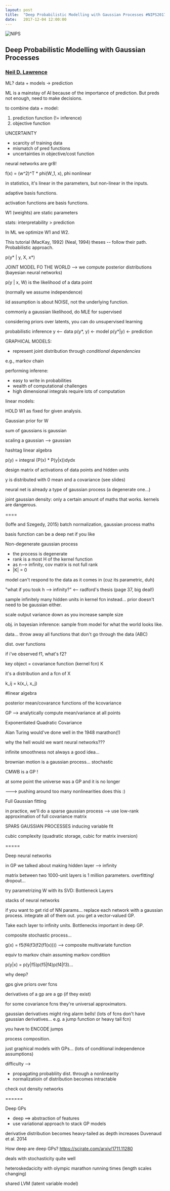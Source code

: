 ```yaml
---
layout: post
title:  "Deep Probabilistic Modelling with Gaussian Processes #NIPS2017"
date:   2017-12-04 12:00:00
---
```


![NIPS](/assets/nips.png)

## Deep Probabilistic Modelling with Gaussian Processes
### [Neil D. Lawrence](http://inverseprobability.com/)

ML? data + models -> prediction

ML is a mainstay of AI because of the importance of prediction. But preds not enough, need to make decisions.

to combine data + model:
1. prediction function (!= inference)
2. objective function

UNCERTAINTY

- scarcity of training data
- mismatch of pred functions
- uncertainties in objective/cost function


neural networks are gr8!

f(x) = (w^2)^T * phi(W_1, x), phi nonlinear

in statistics, it's linear in the parameters, but non-linear in the inputs. 

adaptive basis functions.

activation functions are basis functions.

W1 (weights) are static parameters

stats: interpretability > prediction

In ML we optimize W1 and W2.

This tutorial (MacKay, 1992) (Neal, 1994) theses -- follow their path. Probabilistic approach.

p(y* | y, X, x*)

JOINT MODEL FO THE WORLD --> we compute posterior distributions (bayesian neural networks)

p(y | x, W) is the likelihood of a data point

(normally we assume independence)

iid assumption is about NOISE, not the underlying function.

commonly a gaussian likelihood, do MLE for supervised

considering priors over latents, you can do unsupervised learning

probabilistic inference
y <-- data
p(y*, y) <- model
p(y*|y) <- prediction

GRAPHICAL MODELS:

- represent joint distribution through _conditional dependencies_

e.g., markov chain

performing inferene:
- easy to write in probabilities
- wealth of computational challenges
- high dimensional integrals require lots of computation


linear models:

HOLD W1 as fixed for given analysis.

Gaussian prior for W

sum of gaussians is gaussian

scaling a gaussian --> gaussian

hashtag linear algebra

p(y) = integral (P(x) * P(y|x))dydx

design matrix of activations of data points and hidden units

y is distributed with 0 mean and a covariance (see slides)

neural net is already a type of gaussian process (a degenerate one...)

joint gaussian density: only a certain amount of maths that works. kernels are dangerous.

====

(Ioffe and Szegedy, 2015) batch normalization, gaussian process maths

basis function can be a deep net if you like

Non-degenerate gaussian process

- the process is degenerate
- rank is a most H of the kernel function
- as n--> infinity, cov matrix is not full rank
- |K| = 0

model can't respond to the data as it comes in (cuz its parametric, duh)

"what if you took h --> infinity?" <-- radford's thesis (page 37, big deal!)

sample infinitely many hidden units in kernel fcn instead... prior doesn't need to be gaussian either.

scale output variance down as you increase sample size

obj. in bayesian inference: sample from model for what the world looks like.


data... throw away all functions that don't go through the data (ABC)

dist. over functions

if i've observed f1, what's f2?

key object = covariance function (kernel fcn) K

it's a distribution and a fcn of X

k_ij = k(x_i, x_j)

#linear algebra

posterior mean/covarance functions of the kcovariance

GP --> analytically compute mean/variance at all points

Exponentiated Quadratic Covariance

Alan Turing would've done well in the 1948 marathon(!)

why the hell would we want neural networks???

infinite smoothness not always a good idea...


brownian motion is a gaussian process... stochastic 

CMWB is a GP !

at some point the universe was a GP and it is no longer

---> pushing around too many nonlinearities does this :)


Full Gaussian fitting

in practice, we'll do a sparse gaussian process --> use low-rank approximation of full covariance matrix

SPARS GAUSSIAN PROCESSES
inducing variable fit

cubic complexity (quadratic storage, cubic for matrix inversion)



=====

Deep neural networks

in GP we talked about making hidden layer --> infinity

matrix between two 1000-unit layers is 1 million parameters. overfitting! dropout...

try parametrizing W with its SVD: Bottleneck Layers

stacks of neural networks

if you want to get rid of NN params... replace each network with a gaussian process. integrate all of them out. you get a vector-valued GP.

Take each layer to infinity units. Bottlenecks important in deep GP.

composite stochastic process...

g(x) = f5(f4(f3(f2(f1(x)))) --> composite multivariate function

equiv to markov chain assuming markov condition

p(y|x) = p(y|f5)p(f5|f4)p(f4|f3)...

why deep?

gps give priors over fcns

derivatives of a gp are a gp (if they exist)

for some covariance fcns they're universal approximators.

gaussian derivatives might ring alarm bells! (lots of fcns don't have gaussian derivatives... e.g. a jump function or heavy tail fcn)

you have to ENCODE jumps

process composition.

just graphical models with GPs... (lots of conditional independence assumptions)

difficulty -->

- propagating probabliity dist. through a nonlinearity
- normalizatioin of distribution becomes intractable

check out density networks



======

Deep GPs

- deep ==> abstraction of features
- use variational approach to stack GP models

derivative distribution becomes heavy-tailed as depth increases Duvenaud et al. 2014

How deep are deep GPs? https://scirate.com/arxiv/1711.11280

deals with stochasticity quite well

heteroskedacicity with olympic marathon running times (length scales changing)

shared LVM (latent variable model)

